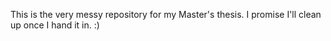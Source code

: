 This is the very messy repository for my Master's thesis. I promise I'll clean up once I hand it in. :)
